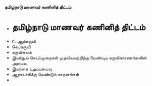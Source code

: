 **தமிழ்நாடு மாணவர் கணினித் திட்டம்**
- # தமிழ்நாடு மாணவர் கணினித் திட்டம்
- n. ஆய்கருவி
- செய்கருவி
- கருவிகலம்
- இயல்நுல் செய்ம்முறைகள் முதலியவற்றிற்கு வேண்டிய கருவிகாரணங்களின் அமைவு
- இயற்கை உறுப்பமைவு
- ஆராய்ச்சிக்கு வேண்டும் சாதனங்கள்
-

